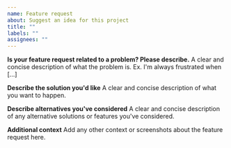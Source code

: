 ```yaml
---
name: Feature request
about: Suggest an idea for this project
title: ""
labels: ""
assignees: ""
---
```


<!-- @format -->

**Is your feature request related to a problem? Please describe.** A clear and concise description of what the problem is. Ex. I'm
always frustrated when [...]

**Describe the solution you'd like** A clear and concise description of what you want to happen.

**Describe alternatives you've considered** A clear and concise description of any alternative solutions or features you've
considered.

**Additional context** Add any other context or screenshots about the feature request here.
